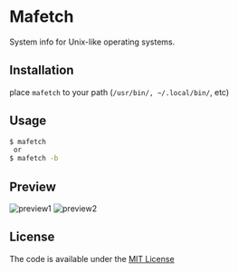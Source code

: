 # Mafetch
System info for Unix-like operating systems.

## Installation
place `mafetch` to your path (`/usr/bin/, ~/.local/bin/`, etc)

## Usage
```sh
$ mafetch
 or
$ mafetch -b
```

## Preview
![preview1](https://github.com/fikriomar16/mafetch/raw/master/preview1.png)
![preview2](https://github.com/fikriomar16/mafetch/raw/master/preview2.png)

## License
The code is available under the [MIT License](https://github.com/fikriomar16/mafetch/blob/master/LICENSE.md)
